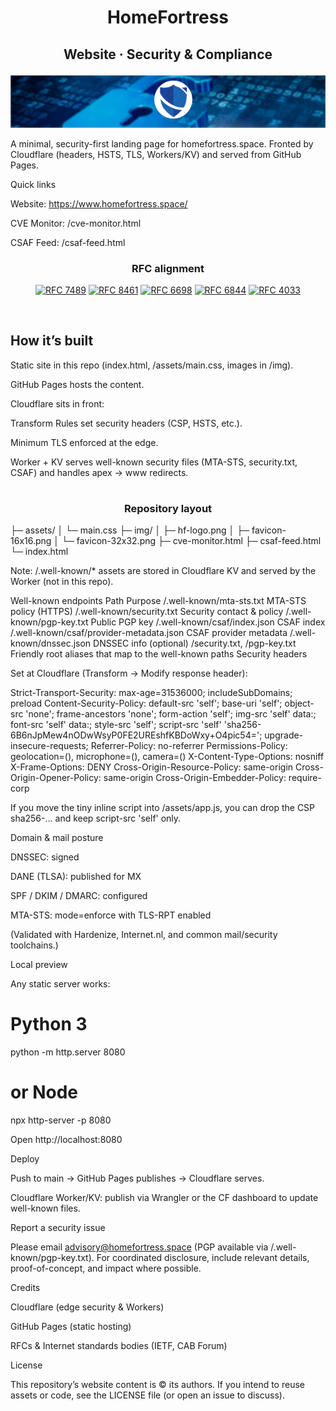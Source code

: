 # <p align="center"> HomeFortress </p>
## <p align="center"> Website · Security & Compliance </p>
<p align="center">
  <img src="https://github.com/RJM-HF/Mail-Security/blob/main/Media/mail-security-banner.png?raw=true" alt="Alt text"/>
</p>



A minimal, security-first landing page for homefortress.space.
Fronted by Cloudflare (headers, HSTS, TLS, Workers/KV) and served from GitHub Pages.

</div>
Quick links

Website: https://www.homefortress.space/

CVE Monitor: /cve-monitor.html

CSAF Feed: /csaf-feed.html
  </br>
<h3 align="center">RFC alignment</h3>
    <p align="center">
      <a href="https://www.rfc-editor.org/rfc/rfc7489"><img alt="RFC 7489" src="https://img.shields.io/badge/RFC%207489-DMARC-0ea5e9"></a>
      <a href="https://www.rfc-editor.org/rfc/rfc8461"><img alt="RFC 8461" src="https://img.shields.io/badge/RFC%208461-MTA--STS-22c55e"></a>
      <a href="https://www.rfc-editor.org/rfc/rfc6698"><img alt="RFC 6698" src="https://img.shields.io/badge/RFC%206698-DANE-16a34a"></a>
      <a href="https://www.rfc-editor.org/rfc/rfc6844"><img alt="RFC 6844" src="https://img.shields.io/badge/RFC%206844-CAA-f59e0b"></a>
      <a href="https://www.rfc-editor.org/rfc/rfc4033"><img alt="RFC 4033" src="https://img.shields.io/badge/RFC%204033-DNSSEC-8b5cf6"></a>
    </p>
  </br>
<h2>How it’s built</h2>

Static site in this repo (index.html, /assets/main.css, images in /img).

GitHub Pages hosts the content.

Cloudflare sits in front:

Transform Rules set security headers (CSP, HSTS, etc.).

Minimum TLS enforced at the edge.

Worker + KV serves well-known security files (MTA-STS, security.txt, CSAF) and handles apex → www redirects.

# <h3 align="center">Repository layout</h3>
  ├─ assets/
  │  └─ main.css
  ├─ img/
  │  ├─ hf-logo.png
  │  ├─ favicon-16x16.png
  │  └─ favicon-32x32.png
  ├─ cve-monitor.html
  ├─ csaf-feed.html
  └─ index.html


Note: /.well-known/* assets are stored in Cloudflare KV and served by the Worker (not in this repo).

Well-known endpoints
Path	Purpose
/.well-known/mta-sts.txt	MTA-STS policy (HTTPS)
/.well-known/security.txt	Security contact & policy
/.well-known/pgp-key.txt	Public PGP key
/.well-known/csaf/index.json	CSAF index
/.well-known/csaf/provider-metadata.json	CSAF provider metadata
/.well-known/dnssec.json	DNSSEC info (optional)
/security.txt, /pgp-key.txt	Friendly root aliases that map to the well-known paths
Security headers

Set at Cloudflare (Transform → Modify response header):

Strict-Transport-Security: max-age=31536000; includeSubDomains; preload
Content-Security-Policy: default-src 'self'; base-uri 'self'; object-src 'none'; frame-ancestors 'none'; form-action 'self'; img-src 'self' data:; font-src 'self' data:; style-src 'self'; script-src 'self' 'sha256-6B6nJpMew4nODwWsyP0FE2UREshfKBDoWxy+O4pic54='; upgrade-insecure-requests;
Referrer-Policy: no-referrer
Permissions-Policy: geolocation=(), microphone=(), camera=()
X-Content-Type-Options: nosniff
X-Frame-Options: DENY
Cross-Origin-Resource-Policy: same-origin
Cross-Origin-Opener-Policy: same-origin
Cross-Origin-Embedder-Policy: require-corp


If you move the tiny inline script into /assets/app.js, you can drop the CSP sha256-… and keep script-src 'self' only.

Domain & mail posture

DNSSEC: signed

DANE (TLSA): published for MX

SPF / DKIM / DMARC: configured

MTA-STS: mode=enforce with TLS-RPT enabled

(Validated with Hardenize, Internet.nl, and common mail/security toolchains.)

Local preview

Any static server works:

# Python 3
python -m http.server 8080

# or Node
npx http-server -p 8080


Open http://localhost:8080

Deploy

Push to main → GitHub Pages publishes → Cloudflare serves.

Cloudflare Worker/KV: publish via Wrangler or the CF dashboard to update well-known files.

Report a security issue

Please email advisory@homefortress.space
 (PGP available via /.well-known/pgp-key.txt).
For coordinated disclosure, include relevant details, proof-of-concept, and impact where possible.

Credits

Cloudflare (edge security & Workers)

GitHub Pages (static hosting)

RFCs & Internet standards bodies (IETF, CAB Forum)

License

This repository’s website content is © its authors.
If you intend to reuse assets or code, see the LICENSE file (or open an issue to discuss).
